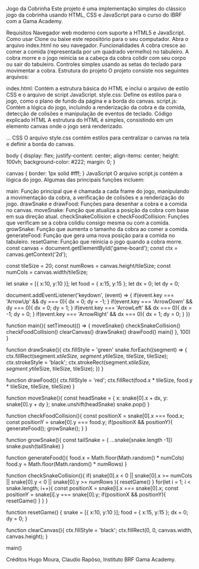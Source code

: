 Jogo da Cobrinha
Este projeto é uma implementação simples do clássico jogo da cobrinha usando HTML, CSS e JavaScript para o curso do IBRF com a Gama Academy.

Requisitos
Navegador web moderno com suporte a HTML5 e JavaScript.
Como usar
Clone ou baixe este repositório para o seu computador.
Abra o arquivo index.html no seu navegador.
Funcionalidades
A cobra cresce ao comer a comida (representada por um quadrado vermelho) no tabuleiro.
A cobra morre e o jogo reinicia se a cabeça da cobra colidir com seu corpo ou sair do tabuleiro.
Controles simples usando as setas do teclado para movimentar a cobra.
Estrutura do projeto
O projeto consiste nos seguintes arquivos:

index.html: Contém a estrutura básica do HTML e inclui o arquivo de estilo CSS e o arquivo de script JavaScript.
style.css: Define os estilos para o jogo, como o plano de fundo da página e a borda do canvas.
script.js: Contém a lógica do jogo, incluindo a renderização da cobra e da comida, detecção de colisões e manipulação de eventos de teclado.
Código explicado
HTML
A estrutura do HTML é simples, consistindo em um elemento canvas onde o jogo será renderizado.

<!DOCTYPE html>
<html lang="en">
<head>
    ...
    <link rel="stylesheet" href="style.css">
</head>
<body>
    <canvas id="game-board" width="400" height="400"></canvas>
    <script src="script.js"></script>
</body>
</html>
CSS
O arquivo style.css contém estilos para centralizar o canvas na tela e definir a borda do canvas.

body {
    display: flex;
    justify-content: center;
    align-items: center;
    height: 100vh;
    background-color: #222;
    margin: 0;
}

canvas {
    border: 1px solid #fff;
}
JavaScript
O arquivo script.js contém a lógica do jogo. Algumas das principais funções incluem:

main: Função principal que é chamada a cada frame do jogo, manipulando a movimentação da cobra, a verificação de colisões e a renderização do jogo.
drawSnake e drawFood: Funções para desenhar a cobra e a comida no canvas.
moveSnake: Função que atualiza a posição da cobra com base em sua direção atual.
checkSnakeCollision e checkFoodCollision: Funções que verificam se a cobra colidiu consigo mesma ou com a comida.
growSnake: Função que aumenta o tamanho da cobra ao comer a comida.
generateFood: Função que gera uma nova posição para a comida no tabuleiro.
resetGame: Função que reinicia o jogo quando a cobra morre.
const canvas = document.getElementById('game-board');
const ctx = canvas.getContext('2d');

const tileSize = 20;
const numRows = canvas.height/tileSize;
const numCols = canvas.width/tileSize;

let snake = [{ x:10, y:10 }];
let food = { x:15, y:15 };
let dx = 0;
let dy = 0;

document.addEventListener('keydown', (event) => {
    if(event.key === 'ArrowUp' && dy === 0){
        dx = 0;
        dy = -1;
    }
    if(event.key === 'ArrowDown' && dy === 0){
        dx = 0;
        dy = 1;
    }
    if(event.key === 'ArrowLeft' && dx === 0){
        dx = -1;
        dy = 0;
    }
    if(event.key === 'ArrowRight' && dx === 0){
        dx = 1;
        dy = 0;
    }
})

function main(){
    setTimeout(() => {
        moveSnake()
        checkSnakeCollision()
        checkFoodCollision()
        clearCanvas()
        drawSnake()
        drawFood()
        main()
    }, 100)
}

function drawSnake(){
    ctx.fillStyle = 'green'
    snake.forEach((segment) => {
        ctx.fillRect(segment.x*tileSize, segment.y*tileSize, tileSize, tileSize);
        ctx.strokeStyle = 'black';
        ctx.strokeRect(segment.x*tileSize, segment.y*tileSize, tileSize, tileSize);
    })
}

function drawFood(){
    ctx.fillStyle = 'red';
    ctx.fillRect(food.x * tileSize, food.y * tileSize, tileSize, tileSize)
}

function moveSnake(){
    const headSnake = { x: snake[0].x + dx, y: snake[0].y + dy };
    snake.unshift(headSnake)
    snake.pop()
}

function checkFoodCollision(){
    const positionX = snake[0].x === food.x;
    const positionY = snake[0].y === food.y;
    if(positionX && positionY){
        generateFood();
        growSnake();
    }
}

function growSnake(){
    const tailSnake = { ...snake[snake.length -1]}
    snake.push(tailSnake)
}

function generateFood(){
    food.x = Math.floor(Math.random() * numCols)
    food.y = Math.floor(Math.random() * numRows)
}

function checkSnakeCollision(){
    if( 
        snake[0].x < 0 || 
        snake[0].x >= numCols || 
        snake[0].y < 0 || 
        snake[0].y >= numRows
    ){
        resetGame()
    }
    for(let i = 1; i < snake.length; i++){
        const positionX = snake[i].x === snake[0].x;
        const positionY = snake[i].y === snake[0].y;
        if(positionX && positionY){
            resetGame()
        }
    }
}

function resetGame() {
    snake = [{ x:10, y:10 }];
    food = { x:15, y:15 };
    dx = 0;
    dy = 0;
}

function clearCanvas(){
    ctx.fillStyle = 'black';
    ctx.fillRect(0, 0, canvas.width, canvas.height);
}

main()


Créditos
Hugo Moura,
Claudio Rapôso,
Instituto BRF Gama Academy.